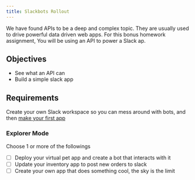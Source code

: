 ```yaml
---
title: Slackbots Rollout
---
```


We have found APIs to be a deep and complex topic. They are usually used to drive powerful data driven web apps. For this bonus homework assignment, You will be using an API to power a Slack ap.

## Objectives

- See what an API can
- Build a simple slack app

## Requirements

Create your own Slack workspace so you can mess around with bots, and then [make your first app](https://api.slack.com/apps?new_app=1)

### Explorer Mode

Choose 1 or more of the followings

- [ ] Deploy your virtual pet app and create a bot that interacts with it
- [ ] Update your inventory app to post new orders to slack
- [ ] Create your own app that does something cool, the sky is the limit
